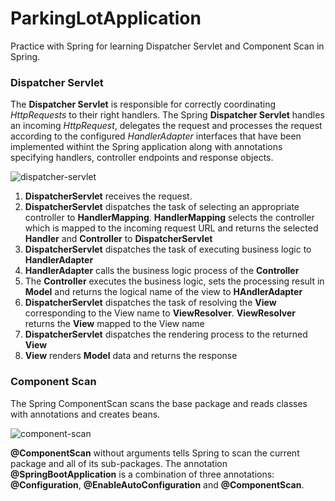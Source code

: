# ParkingLotApplication

Practice with Spring for learning Dispatcher Servlet and Component Scan in Spring.

### Dispatcher Servlet
The **Dispatcher Servlet** is responsible for correctly coordinating *HttpRequests* to their right handlers.
The Spring **Dispatcher Servlet** handles an incoming *HttpRequest*, delegates the request and processes the request according to the configured 
*HandlerAdapter* interfaces that have been implemented withint the Spring application along with annotations specifying handlers, controller endpoints 
and response objects.

![dispatcher-servlet](https://user-images.githubusercontent.com/27693622/198833854-12be29ce-1529-41ab-bec3-885eaa5fde33.png)

1. **DispatcherServlet** receives the request.
2. **DispatcherServlet** dispatches the task of selecting an appropriate controller to **HandlerMapping**. **HandlerMapping** selects the controller
which is mapped to the incoming request URL and returns the selected **Handler** and **Controller** to **DispatcherServlet**
3. **DispatcherServlet** dispatches the task of executing business logic to **HandlerAdapter**
4. **HandlerAdapter** calls the business logic process of the **Controller**
5. The **Controller** executes the business logic, sets the processing result in **Model** and returns the logical name of the view to **HAndlerAdapter**
6. **DispatcherServlet** dispatches the task of resolving the **View** corresponding to the View name to **ViewResolver**. **ViewResolver** returns the **View**
mapped to the View name
7. **DispatcherServlet** dispatches the rendering process to the returned **View**
8. **View** renders **Model** data and returns the response

### Component Scan
The Spring ComponentScan scans the base package and reads classes with annotations and creates beans.

![component-scan](https://user-images.githubusercontent.com/27693622/198837369-d077b23d-fb85-4b32-b9b3-de812599574a.png)

**@ComponentScan** without arguments tells Spring to scan the current package and all of its sub-packages. The annotation
**@SpringBootApplication** is a combination of three annotations: **@Configuration**, **@EnableAutoConfiguration** and **@ComponentScan**.
